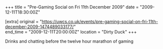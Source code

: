 +++
title = "Pre-Gaming Social on Fri 11th December 2009"
date = "2009-12-11T18:30:00Z"

[extra]
original = "https://uwcs.co.uk/events/pre-gaming-social-on-fri-11th-december-2009-1474489033177/"    
end_time = "2009-12-11T20:00:00Z"
location = "Dirty Duck"
+++

Drinks and chatting before the twelve hour marathon of gaming

